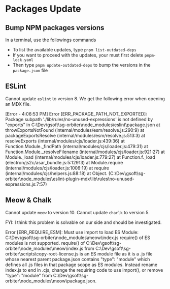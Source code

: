 # Packages Update

## Bump NPM packages versions

In a terminal, use the followings commands

- To list the available updates, type `pnpm list-outdated-deps`
- If you want to proceed with the updates, your must first delete `pnpm-lock.yaml`
- Then type `pnpm update-outdated-deps` to bump the versions in the `package.json` file

## ESLint

Cannot update `eslint` to version 8. We get the following error when opening an MDX file.

[Error - 4:06:53 PM] Error [ERR_PACKAGE_PATH_NOT_EXPORTED]: Package subpath './lib/rules/no-unused-expressions' is not defined by "exports" in C:\Dev\gsoft\sg-orbiter\node_modules\eslint\package.json
    at throwExportsNotFound (internal/modules/esm/resolve.js:290:9)
    at packageExportsResolve (internal/modules/esm/resolve.js:513:3)
    at resolveExports (internal/modules/cjs/loader.js:439:36)
    at Function.Module._findPath (internal/modules/cjs/loader.js:479:31)
    at Function.Module._resolveFilename (internal/modules/cjs/loader.js:921:27)
    at Module._load (internal/modules/cjs/loader.js:779:27)
    at Function.f._load (electron/js2c/asar_bundle.js:5:12913)
    at Module.require (internal/modules/cjs/loader.js:1006:19)
    at require (internal/modules/cjs/helpers.js:88:18)
    at Object.<anonymous> (C:\Dev\gsoft\sg-orbiter\node_modules\eslint-plugin-mdx\lib\rules\no-unused-expressions.js:7:57)

## Meow & Chalk

Cannot update `meow` to version 10.
Cannot update `charlk` to version 5.

FYI: I think this problem is solvable on our side and should be investigated.

Error [ERR_REQUIRE_ESM]: Must use import to load ES Module: C:\Dev\gsoft\sg-orbiter\node_modules\meow\index.js
require() of ES modules is not supported.
require() of C:\Dev\gsoft\sg-orbiter\node_modules\meow\index.js from C:\Dev\gsoft\sg-orbiter\scripts\copy-root-license.js is an ES module file as it is a .js file whose nearest parent package.json contains "type": "module" which defines all .js files in that package scope as ES modules.
Instead rename index.js to end in .cjs, change the requiring code to use import(), or remove "type": "module" from C:\Dev\gsoft\sg-orbiter\node_modules\meow\package.json.
